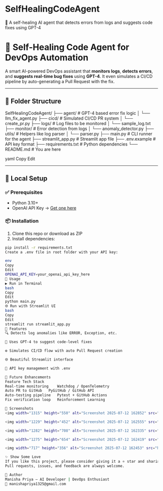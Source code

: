 # SelfHealingCodeAgent
🔧 A self-healing AI agent that detects errors from logs and suggests code fixes using GPT-4
# 🤖 Self-Healing Code Agent for DevOps Automation

A smart AI-powered DevOps assistant that **monitors logs**, **detects errors**, and **suggests real-time bug fixes** using **GPT-4**. It even simulates a CI/CD pipeline by auto-generating a Pull Request with the fix.

---

## 📁 Folder Structure

SelfHealingCodeAgent/
├── agent/ # GPT-4 based error fix logic
│ └── llm_fix_agent.py
├── cicd/ # Simulated CI/CD PR system
│ └── create_pr.py
├── logs/ # Log files to be monitored
│ └── sample_log.txt
├── monitor/ # Error detection from logs
│ └── anomaly_detector.py
├── utils/ # Helpers like log parser
│ └── parser.py
├── main.py # CLI runner for the agent
├── streamlit_app.py # Streamlit app file
├── .env.example # API key format
├── requirements.txt # Python dependencies
└── README.md # You are here

yaml
Copy
Edit

---

## 🔧 Local Setup

### ✅ Prerequisites

- Python 3.10+
- OpenAI API Key → [Get one here](https://platform.openai.com/account/api-keys)

### 📦 Installation

1. Clone this repo or download as ZIP
2. Install dependencies:

```bash
pip install -r requirements.txt
Create a .env file in root folder with your API key:

env
Copy
Edit
OPENAI_API_KEY=your_openai_api_key_here
🧪 Usage
▶️ Run in Terminal
bash
Copy
Edit
python main.py
🌐 Run with Streamlit UI
bash
Copy
Edit
streamlit run streamlit_app.py
📌 Features
🔍 Detects log anomalies like ERROR, Exception, etc.

🤖 Uses GPT-4 to suggest code-level fixes

⚙️ Simulates CI/CD flow with auto Pull Request creation

🌐 Beautiful Streamlit interface

🔐 API key management with .env

🧠 Future Enhancements
Feature	Tech Stack
Real-time monitoring	Watchdog / OpenTelemetry
Auto PR to GitHub	PyGitHub / GitHub API
Auto-testing pipeline	Pytest + GitHub Actions
Fix verification loop	Reinforcement Learning

📸 Screenshots
<img width="1315" height="550" alt="Screenshot 2025-07-12 162852" src="https://github.com/user-attachments/assets/37e5227b-f07f-4200-86ea-7d57a7cdd597" />

<img width="1229" height="452" alt="Screenshot 2025-07-12 162555" src="https://github.com/user-attachments/assets/4666d1c1-207c-4695-991c-924fcaf118f8" />

<img width="1282" height="708" alt="Screenshot 2025-07-12 162335" src="https://github.com/user-attachments/assets/5eb5ecec-042a-4888-a56f-56455a6d832e" />

<img width="1275" height="654" alt="Screenshot 2025-07-12 162419" src="https://github.com/user-attachments/assets/c0a3e79f-0c17-426a-8478-c0318849efe7" />

<img width="717" height="356" alt="Screenshot 2025-07-12 162453" src="https://github.com/user-attachments/assets/00025de1-3212-49a6-a998-919d825049de" />

✨ Show Some Love
If you like this project, please consider giving it a ⭐ star and sharing it with your dev friends!
Pull requests, issues, and feedback are always welcome.

👤 Author
Manisha Priya – AI Developer | DevOps Enthusiast
📧 manishapriya1325@gmail.com
